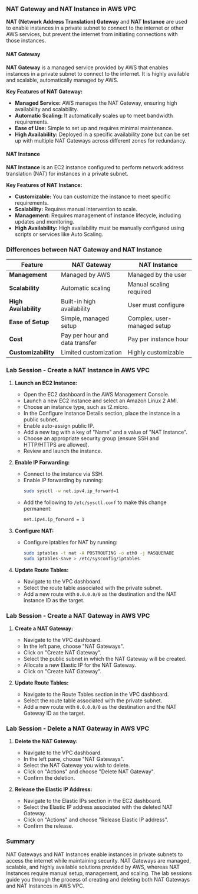 ### NAT Gateway and NAT Instance in AWS VPC

**NAT (Network Address Translation) Gateway** and **NAT Instance** are used to enable instances in a private subnet to connect to the internet or other AWS services, but prevent the internet from initiating connections with those instances.

#### NAT Gateway

**NAT Gateway** is a managed service provided by AWS that enables instances in a private subnet to connect to the internet. It is highly available and scalable, automatically managed by AWS.

**Key Features of NAT Gateway:**
- **Managed Service:** AWS manages the NAT Gateway, ensuring high availability and scalability.
- **Automatic Scaling:** It automatically scales up to meet bandwidth requirements.
- **Ease of Use:** Simple to set up and requires minimal maintenance.
- **High Availability:** Deployed in a specific availability zone but can be set up with multiple NAT Gateways across different zones for redundancy.

#### NAT Instance

**NAT Instance** is an EC2 instance configured to perform network address translation (NAT) for instances in a private subnet.

**Key Features of NAT Instance:**
- **Customizable:** You can customize the instance to meet specific requirements.
- **Scalability:** Requires manual intervention to scale.
- **Management:** Requires management of instance lifecycle, including updates and monitoring.
- **High Availability:** High availability must be manually configured using scripts or services like Auto Scaling.

### Differences between NAT Gateway and NAT Instance

| Feature                | NAT Gateway                   | NAT Instance                  |
|------------------------|-------------------------------|-------------------------------|
| **Management**         | Managed by AWS                | Managed by the user           |
| **Scalability**        | Automatic scaling             | Manual scaling required       |
| **High Availability**  | Built-in high availability    | User must configure           |
| **Ease of Setup**      | Simple, managed setup         | Complex, user-managed setup   |
| **Cost**               | Pay per hour and data transfer| Pay per instance hour         |
| **Customizability**    | Limited customization         | Highly customizable           |

### Lab Session - Create a NAT Instance in AWS VPC

1. **Launch an EC2 Instance:**
   - Open the EC2 dashboard in the AWS Management Console.
   - Launch a new EC2 instance and select an Amazon Linux 2 AMI.
   - Choose an instance type, such as t2.micro.
   - In the Configure Instance Details section, place the instance in a public subnet.
   - Enable auto-assign public IP.
   - Add a new tag with a key of "Name" and a value of "NAT Instance".
   - Choose an appropriate security group (ensure SSH and HTTP/HTTPS are allowed).
   - Review and launch the instance.

2. **Enable IP Forwarding:**
   - Connect to the instance via SSH.
   - Enable IP forwarding by running:
     ```bash
     sudo sysctl -w net.ipv4.ip_forward=1
     ```
   - Add the following to `/etc/sysctl.conf` to make this change permanent:
     ```bash
     net.ipv4.ip_forward = 1
     ```

3. **Configure NAT:**
   - Configure iptables for NAT by running:
     ```bash
     sudo iptables -t nat -A POSTROUTING -o eth0 -j MASQUERADE
     sudo iptables-save > /etc/sysconfig/iptables
     ```

4. **Update Route Tables:**
   - Navigate to the VPC dashboard.
   - Select the route table associated with the private subnet.
   - Add a new route with `0.0.0.0/0` as the destination and the NAT instance ID as the target.

### Lab Session - Create a NAT Gateway in AWS VPC

1. **Create a NAT Gateway:**
   - Navigate to the VPC dashboard.
   - In the left pane, choose "NAT Gateways".
   - Click on "Create NAT Gateway".
   - Select the public subnet in which the NAT Gateway will be created.
   - Allocate a new Elastic IP for the NAT Gateway.
   - Click on "Create NAT Gateway".

2. **Update Route Tables:**
   - Navigate to the Route Tables section in the VPC dashboard.
   - Select the route table associated with the private subnet.
   - Add a new route with `0.0.0.0/0` as the destination and the NAT Gateway ID as the target.

### Lab Session - Delete a NAT Gateway in AWS VPC

1. **Delete the NAT Gateway:**
   - Navigate to the VPC dashboard.
   - In the left pane, choose "NAT Gateways".
   - Select the NAT Gateway you wish to delete.
   - Click on "Actions" and choose "Delete NAT Gateway".
   - Confirm the deletion.

2. **Release the Elastic IP Address:**
   - Navigate to the Elastic IPs section in the EC2 dashboard.
   - Select the Elastic IP address associated with the deleted NAT Gateway.
   - Click on "Actions" and choose "Release Elastic IP address".
   - Confirm the release.

### Summary

NAT Gateways and NAT Instances enable instances in private subnets to access the internet while maintaining security. NAT Gateways are managed, scalable, and highly available solutions provided by AWS, whereas NAT Instances require manual setup, management, and scaling. The lab sessions guide you through the process of creating and deleting both NAT Gateways and NAT Instances in AWS VPC.
